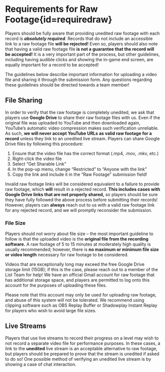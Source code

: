 <div class='panel fade js-scroll-anim' data-anim='fade'>

# Requirements for Raw Footage{id=requiredraw}

Players should be fully aware that providing unedited raw footage with each record is ***absolutely required***. Records that do not include an accessible link to a raw footage file **will be rejected!** Even so, players should also note that having a valid raw footage file **is not a guarantee that the record will be accepted!** It is a very important part of the process, but other guidelines, including having audible clicks and showing the in-game end screen, are equally important for a record to be accepted! 

The guidelines below describe important information for uploading a video file and sharing it through the submission form. Any questions regarding these guidelines should be directed towards a team member!
  
## File Sharing

In order to verify that the raw footage is completely unedited, we ask that players use **Google Drive** to share their raw footage files with us. Even if the original file was uploaded to YouTube and then downloaded again, YouTube’s automatic video compression makes such verification unreliable. As such, **we will never accept YouTube URLs as valid raw footage for a record** unless they link to an unedited live stream. Players can share Google Drive files by following this procedure:

1. Ensure that the video file has the correct format (.mp4, .mov, .mkv, etc.)</br>
2. Right-click the video file</br>
3. Select “Get Sharable Link”</br>
4. In the pop-up menu, change “Restricted” to “Anyone with the link”</br>
5. Copy the link and include it in the “Raw Footage” submission field!</br>

Invalid raw footage links will be considered equivalent to a failure to provide raw footage, which **will** result in a rejected record. **This includes cases with Google Drive links that are not properly shared,** so players should be sure they have fully followed the above process before submitting their records! However, players can **always** reach out to us with a valid raw footage link for any rejected record, and we will promptly reconsider the submission.

### File Size

Players should not worry about file size – the most important guideline to follow is that the uploaded video is the **original file from the recording software.** A raw footage of 5 to 15 minutes at moderately high quality is usually recommended; however, there is **no maximum or minimum file size or video length** necessary for raw footage to be considered.

Videos that are exceptionally long may exceed the free Google Drive storage limit (15GB); if this is the case, please reach out to a member of the List Team for help! We have an official Gmail account for raw footage that has additional storage space, and players are permitted to log onto this account for the purposes of uploading these files. 

Please note that this account may only be used for uploading raw footage, and abuse of this system will not be tolerated. We recommend using clipping software such as OBS Replay Buffer or Shadowplay Instant Replay for players who wish to avoid large file sizes. 

## Live Streams

Players that use live streams to record their progress on a level may wish to not record a separate video file for performance purposes. In these cases, a link to the **unedited** live stream is an acceptable alternative to raw footage, but players should be prepared to prove that the stream is unedited if asked to do so! One possible method of verifying an unedited live stream is by showing a case of chat interaction.

</div>
